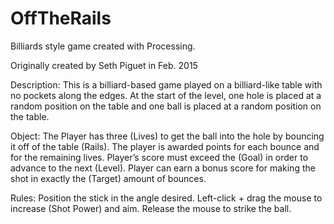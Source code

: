 # OffTheRails
Billiards style game created with Processing.

Originally created by Seth Piguet in Feb. 2015

Description:
This is a billiard-based game played on a billiard-like table with no pockets along the edges. At the start of the level, one hole is placed at a random position on the table and one ball is placed at a random position on the table.

Object:
The Player has three (Lives) to get the ball into the hole by bouncing it off of the table (Rails).  The player is awarded points for each bounce and for the remaining lives. Player’s score must exceed the (Goal) in order to advance to the next (Level). Player can earn a bonus score for making the shot in exactly the (Target) amount of bounces.

Rules:
Position the stick in the angle desired. 
Left-click + drag the mouse to increase (Shot Power) and aim.
Release the mouse to strike the ball.

